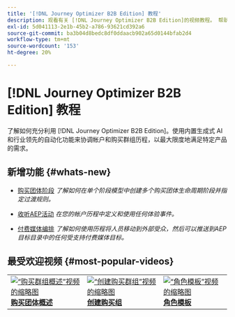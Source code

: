 ```yaml
---
title: '[!DNL Journey Optimizer B2B Edition] 教程'
description: 观看有关 [!DNL Journey Optimizer B2B Edition]的视频教程。 帮助您更好地了解如何编排帐户和购买团体历程等。
exl-id: 5d041113-2e1b-45b2-a786-93621cd392a6
source-git-commit: ba3b04d8bedc8df0ddaacb902a65d0144bfab2d4
workflow-type: tm+mt
source-wordcount: '153'
ht-degree: 20%

---
```


# [!DNL Journey Optimizer B2B Edition] 教程

了解如何充分利用 [!DNL Journey Optimizer B2B Edition]。使用内置生成式 AI 和行业领先的自动化功能来协调帐户和购买群组历程，以最大限度地满足特定产品的需求。

## 新增功能 {#whats-new}

* [购买团体阶段](/help/buying-groups/buying-group-stages.md)
  _了解如何在单个阶段模型中创建多个购买团体生命周期阶段并指定过渡规则。_

* [收听AEP活动](/help/account-journeys/journey-nodes/listen-for-aep-events.md)
  _在您的帐户历程中定义和使用任何体验事件。_

* [付费媒体编排](/help/account-journeys/journey-nodes/paid-media-orchestration.md)
  _了解如何使用历程将人员移动到外部受众，然后可以推送到AEP目标目录中的任何受支持付费媒体目标。_

## 最受欢迎视频 {#most-popular-videos}

<table>
<tr>
<td>
<a href="/help/buying-groups/buying-groups-overview.md"><img alt="“购买群组概述”视频的缩略图" src="assets/buying-groups-overview.png"></a>
<div><a href="/help/buying-groups/buying-groups-overview.md"><strong>购买团体概述</strong></a></div>
</td>
<td>
<a href="/help/buying-groups/create-a-buying-group.md"><img alt="“创建购买群组”视频的缩略图" src="assets/create-a-buying-group.png"></a>
<div><a href="/help/buying-groups/create-a-buying-group.md"><strong>创建购买组</strong></a></div>
</td>
<td>
<a href="/help/buying-groups/role-templates.md"><img alt="“角色模板”视频的缩略图" src="assets/role-templates.png" /></a>
<div><a href="/help/buying-groups/role-templates.md"><strong>角色模板</strong></a></div>
</td>
</tr>
</table>
